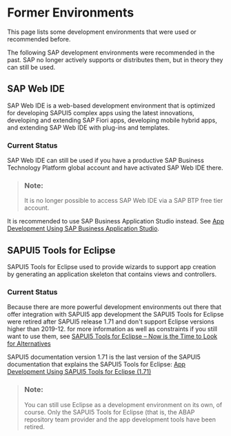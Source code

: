 <!-- loiod3f5ad2ec52b4ed0b5a272c1ce52a6f3 -->

# Former Environments

This page lists some development environments that were used or recommended before.

The following SAP development environments were recommended in the past. SAP no longer actively supports or distributes them, but in theory they can still be used.



<a name="loiod3f5ad2ec52b4ed0b5a272c1ce52a6f3__section_g2f_qd2_wmb"/>

## SAP Web IDE

SAP Web IDE is a web-based development environment that is optimized for developing SAPUI5 complex apps using the latest innovations, developing and extending SAP Fiori apps, developing mobile hybrid apps, and extending SAP Web IDE with plug-ins and templates.



### Current Status

SAP Web IDE can still be used if you have a productive SAP Business Technology Platform global account and have activated SAP Web IDE there.

> ### Note:  
> It is no longer possible to access SAP Web IDE via a SAP BTP free tier account.

It is recommended to use SAP Business Application Studio instead. See [App Development Using SAP Business Application Studio](app-development-using-sap-business-application-studio-6bbad66.md).



<a name="loiod3f5ad2ec52b4ed0b5a272c1ce52a6f3__section_k5f_l32_wmb"/>

## SAPUI5 Tools for Eclipse

SAPUI5 Tools for Eclipse used to provide wizards to support app creation by generating an application skeleton that contains views and controllers.



### Current Status

Because there are more powerful development environments out there that offer integration with SAPUI5 app development the SAPUI5 Tools for Eclipse were retired after SAPUI5 release 1.71 and don't support Eclipse versions higher than 2019-12. for more information as well as constraints if you still want to use them, see [SAPUI5 Tools for Eclipse – Now is the Time to Look for Alternatives](https://blogs.sap.com/2019/11/26/sapui5-tools-for-eclipse-now-is-the-time-to-look-for-alternatives/)

SAPUI5 documentation version 1.71 is the last version of the SAPUI5 documentation that explains the SAPUI5 Tools for Eclipse: [App Development Using SAPUI5 Tools for Eclipse \(1.71\)](https://ui5.sap.com/1.71.0/#/topic/0404f90ff7394aa08c8420995bfdd9ed)

> ### Note:  
> You can still use Eclipse as a development environment on its own, of course. Only the SAPUI5 Tools for Eclipse \(that is, the ABAP repository team provider and the app development tools have been retired.

